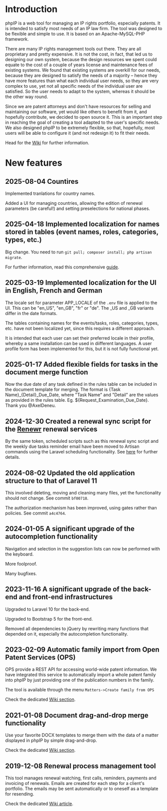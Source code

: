 # Introduction #

phpIP is a web tool for managing an IP rights portfolio, especially patents. It is intended to satisfy most needs of an IP law firm. The tool was designed to be flexible and simple to use. It is based on an Apache-MySQL-PHP framework.

There are many IP rights management tools out there. They are all proprietary and pretty expensive. It is not the cost, in fact, that led us to designing our own system, because the design resources we spent could equate to the cost of a couple of years license and maintenance fees of existing systems. We found that existing systems are overkill for our needs, because they are designed to satisfy the needs of a majority – hence they have more features than what each individual user needs, so they are very complex to use, yet not all specific needs of the individual user are satisfied. So the user needs to adapt to the system, whereas it should be the other way round.

Since we are patent attorneys and don't have resources for selling and maintaining our software, yet would like others to benefit from it, and hopefully contribute, we decided to open source it. This is an important step in reaching the goal of creating a tool adapted to the user's specific needs. We also designed phpIP to be extremely flexible, so that, hopefully, most users will be able to configure it (and not redesign it) to fit their needs.

Head for the [Wiki](https://github.com/jjdejong/phpip/wiki) for further information.

# New features

## 2025-08-04 Countires

Implemented tranlations for country names. 

Added a UI for managing countries, allowing the edition of renewal parameters (be careful!) and setting preselections for national phases.

## 2025-04-18 Implemented localization for names stored in tables (event names, roles, categories, types, etc.)

Big change. You need to run `git pull; composer install; php artisan migrate`. 

For further information, read this comprehensive [guide](LOCALIZATION.md).

## 2025-03-19 Implemented localization for the UI in English, French and German

The locale set for parameter APP_LOCALE of the `.env` file is applied to the UI. This can be "en_US", "en_GB", "fr" or "de". The _US and _GB variants differ in the date formats. 

The tables containing names for the events/tasks, roles, categories, types, etc. have not been localized yet, since this requires a different approach. 

It is intended that each user can set their preferred locale in their profile, whereby a same installation can be used in diifferent languages. A user profile form has been implemented for this, but it is not fully functional yet.

## 2025-01-17 Added flexible fields for tasks in the document merge function

Now the due date of any task defined in the rules table can be included in the document template for merging. The format is {Task Name}_{Detail}_Due_Date, where "Task Name" and "Detail" are the values as provided in the rules table. Eg. ${Request_Examination_Due_Date}. Thank you @AxelDeneu.

## 2024-12-30 Created a renewal sync script for the [Renewr](https://www.renewr.io/) renewal services

By the same token, scheduled scripts such as this renewal sync script and the weekly due tasks reminder email have been moved to Artisan commands using the Laravel scheduling functionality. See [here](https://github.com/jjdejong/phpip/wiki/Renewal-Management#renewr) for further details.

## 2024-08-02 Updated the old application structure to that of Laravel 11

This involved deleting, moving and cleaning many files, yet the functionality should not change. See commit `bf00718`.

The authorization mechanism has been improved, using gates rather than policies. See commit `a4c4764`.

## 2024-01-05 A significant upgrade of the autocompletion functionality

Navigation and selection in the suggestion lists can now be performed with the keyboard.

More foolproof.

Many bugfixes.

## 2023-11-16 A significant upgrade of the back-end and front-end infrastructures

Upgraded to Laravel 10 for the back-end.

Upgraded to Bootstrap 5 for the front-end.

Removed all dependencies to jQuery by rewriting many functions that depended on it, especially the autocompletion functionality.

## 2023-02-09 Automatic family import from Open Patent Services (OPS)
 
OPS provide a REST API for accessing world-wide patent information. We have integrated this service to automatically import a whole patent family into phpIP by just providing one of the publication numbers in the family.

The tool is available through the menu `Matters->Create family from OPS`
 
Check the dedicated [Wiki section](https://github.com/jjdejong/phpip/wiki/Automatic-patent-family-import-from-Open-Patent-Services-(OPS)).

## 2021-01-08 Document drag-and-drop merge functionality

Use your favorite DOCX templates to merge them with the data of a matter displayed in phpIP by simple drag-and-drop.

Check the dedicated [Wiki section](https://github.com/jjdejong/phpip/wiki/Templates-(email-and-documents)#document-template-usage).

## 2019-12-08 Renewal process management tool

This tool manages renewal watching, first calls, reminders, payments and invoicing of renewals. Emails are created for each step for a client's portfolio. The emails may be sent automatically or to oneself as a template for resending.

Check the dedicated [Wiki article](https://github.com/jjdejong/phpip/wiki/Renewal-Management).
